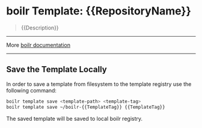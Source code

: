 # boilr Template: {{RepositoryName}}

> {{Description}}

---

More [boilr documentation](https://github.com/tmrts/boilr)

---

## Save the Template Locally

In order to save a template from filesystem to the template registry use the following command:

```sh
boilr template save <template-path> <template-tag>
boilr template save ~/boilr-{{TemplateTag}} {{TemplateTag}}
```

The saved template will be saved to local boilr registry.
